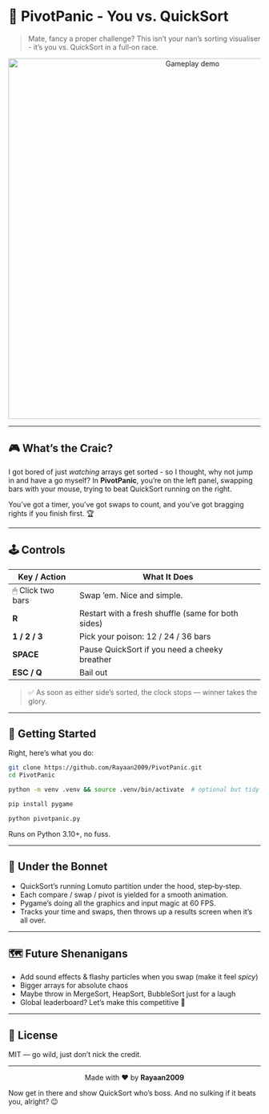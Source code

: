 # 🎯 PivotPanic - You vs. QuickSort

> Mate, fancy a proper challenge? This isn’t your nan’s sorting visualiser - it’s you vs. QuickSort in a full‑on race.

<p align="center">
<img src="demo.gif" alt="Gameplay demo" width="720" />
</p>

---

## 🎮 What’s the Craic?

I got bored of just *watching* arrays get sorted - so I thought, why not jump in and have a go myself?
In **PivotPanic**, you’re on the left panel, swapping bars with your mouse, trying to beat QuickSort running on the right.

You’ve got a timer, you’ve got swaps to count, and you’ve got bragging rights if you finish first. 🏆

---

## 🕹 Controls

| Key / Action      | What It Does                                       |
| ----------------- | -------------------------------------------------- |
| 🖱 Click two bars | Swap ’em. Nice and simple.                         |
| **R**             | Restart with a fresh shuffle (same for both sides) |
| **1 / 2 / 3**     | Pick your poison: 12 / 24 / 36 bars                |
| **SPACE**         | Pause QuickSort if you need a cheeky breather      |
| **ESC / Q**       | Bail out                                           |

> ✅ As soon as either side’s sorted, the clock stops — winner takes the glory.

---

## 🚀 Getting Started

Right, here’s what you do:

```bash
git clone https://github.com/Rayaan2009/PivotPanic.git
cd PivotPanic

python -m venv .venv && source .venv/bin/activate  # optional but tidy

pip install pygame

python pivotpanic.py
```

Runs on Python 3.10+, no fuss.

---

## 🔧 Under the Bonnet

* QuickSort’s running Lomuto partition under the hood, step‑by‑step.
* Each compare / swap / pivot is yielded for a smooth animation.
* Pygame’s doing all the graphics and input magic at 60 FPS.
* Tracks your time and swaps, then throws up a results screen when it’s all over.

---

## 🗺 Future Shenanigans

* Add sound effects & flashy particles when you swap (make it feel *spicy*)
* Bigger arrays for absolute chaos
* Maybe throw in MergeSort, HeapSort, BubbleSort just for a laugh
* Global leaderboard? Let’s make this competitive 👀

---

## 📝 License

MIT — go wild, just don’t nick the credit.

---

<p align="center">
Made with ❤️ by <strong>Rayaan2009</strong>
</p>

Now get in there and show QuickSort who’s boss. And no sulking if it beats you, alright? 😉
